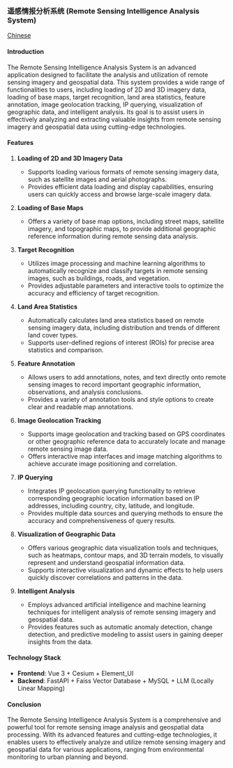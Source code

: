 ### 遥感情报分析系统 (Remote Sensing Intelligence Analysis System)
<a href= "(https://github.com/qianyouliang/RSIAS/edit/main/readme_CN.md">Chinese</a>
#### Introduction
The Remote Sensing Intelligence Analysis System is an advanced application designed to facilitate the analysis and utilization of remote sensing imagery and geospatial data. This system provides a wide range of functionalities to users, including loading of 2D and 3D imagery data, loading of base maps, target recognition, land area statistics, feature annotation, image geolocation tracking, IP querying, visualization of geographic data, and intelligent analysis. Its goal is to assist users in effectively analyzing and extracting valuable insights from remote sensing imagery and geospatial data using cutting-edge technologies.

#### Features
1. **Loading of 2D and 3D Imagery Data**
   - Supports loading various formats of remote sensing imagery data, such as satellite images and aerial photographs.
   - Provides efficient data loading and display capabilities, ensuring users can quickly access and browse large-scale imagery data.

2. **Loading of Base Maps**
   - Offers a variety of base map options, including street maps, satellite imagery, and topographic maps, to provide additional geographic reference information during remote sensing data analysis.

3. **Target Recognition**
   - Utilizes image processing and machine learning algorithms to automatically recognize and classify targets in remote sensing images, such as buildings, roads, and vegetation.
   - Provides adjustable parameters and interactive tools to optimize the accuracy and efficiency of target recognition.

4. **Land Area Statistics**
   - Automatically calculates land area statistics based on remote sensing imagery data, including distribution and trends of different land cover types.
   - Supports user-defined regions of interest (ROIs) for precise area statistics and comparison.

5. **Feature Annotation**
   - Allows users to add annotations, notes, and text directly onto remote sensing images to record important geographic information, observations, and analysis conclusions.
   - Provides a variety of annotation tools and style options to create clear and readable map annotations.

6. **Image Geolocation Tracking**
   - Supports image geolocation and tracking based on GPS coordinates or other geographic reference data to accurately locate and manage remote sensing image data.
   - Offers interactive map interfaces and image matching algorithms to achieve accurate image positioning and correlation.

7. **IP Querying**
   - Integrates IP geolocation querying functionality to retrieve corresponding geographic location information based on IP addresses, including country, city, latitude, and longitude.
   - Provides multiple data sources and querying methods to ensure the accuracy and comprehensiveness of query results.

8. **Visualization of Geographic Data**
   - Offers various geographic data visualization tools and techniques, such as heatmaps, contour maps, and 3D terrain models, to visually represent and understand geospatial information data.
   - Supports interactive visualization and dynamic effects to help users quickly discover correlations and patterns in the data.

9. **Intelligent Analysis**
   - Employs advanced artificial intelligence and machine learning techniques for intelligent analysis of remote sensing imagery and geospatial data.
   - Provides features such as automatic anomaly detection, change detection, and predictive modeling to assist users in gaining deeper insights from the data.

#### Technology Stack
- **Frontend**: Vue 3 + Cesium + Element_UI
- **Backend**: FastAPI + Faiss Vector Database + MySQL + LLM (Locally Linear Mapping)

#### Conclusion
The Remote Sensing Intelligence Analysis System is a comprehensive and powerful tool for remote sensing image analysis and geospatial data processing. With its advanced features and cutting-edge technologies, it enables users to effectively analyze and utilize remote sensing imagery and geospatial data for various applications, ranging from environmental monitoring to urban planning and beyond.
